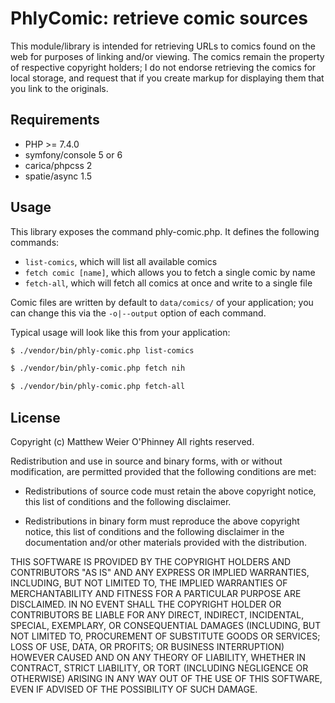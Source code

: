 # PhlyComic: retrieve comic sources

This module/library is intended for retrieving URLs to comics found on the web
for purposes of linking and/or viewing. The comics remain the property of
respective copyright holders; I do not endorse retrieving the comics for
local storage, and request that if you create markup for displaying them
that you link to the originals.

## Requirements

- PHP >= 7.4.0
- symfony/console 5 or 6
- carica/phpcss 2
- spatie/async 1.5

## Usage

This library exposes the command phly-comic.php. It defines the following commands:

- `list-comics`, which will list all available comics
- `fetch comic [name]`, which allows you to fetch a single comic by name
- `fetch-all`, which will fetch all comics at once and write to a single file

Comic files are written by default to `data/comics/` of your application; you
can change this via the `-o|--output` option of each command.

Typical usage will look like this from your application:

```bash
$ ./vendor/bin/phly-comic.php list-comics
```

```bash
$ ./vendor/bin/phly-comic.php fetch nih
```

```bash
$ ./vendor/bin/phly-comic.php fetch-all
```

## License

Copyright (c) Matthew Weier O'Phinney
All rights reserved.

Redistribution and use in source and binary forms, with or without modification,
are permitted provided that the following conditions are met:

* Redistributions of source code must retain the above copyright notice, this
  list of conditions and the following disclaimer.

* Redistributions in binary form must reproduce the above copyright notice, this
  list of conditions and the following disclaimer in the documentation and/or
  other materials provided with the distribution.

THIS SOFTWARE IS PROVIDED BY THE COPYRIGHT HOLDERS AND CONTRIBUTORS "AS IS" AND
ANY EXPRESS OR IMPLIED WARRANTIES, INCLUDING, BUT NOT LIMITED TO, THE IMPLIED
WARRANTIES OF MERCHANTABILITY AND FITNESS FOR A PARTICULAR PURPOSE ARE
DISCLAIMED. IN NO EVENT SHALL THE COPYRIGHT HOLDER OR CONTRIBUTORS BE LIABLE FOR
ANY DIRECT, INDIRECT, INCIDENTAL, SPECIAL, EXEMPLARY, OR CONSEQUENTIAL DAMAGES
(INCLUDING, BUT NOT LIMITED TO, PROCUREMENT OF SUBSTITUTE GOODS OR SERVICES;
LOSS OF USE, DATA, OR PROFITS; OR BUSINESS INTERRUPTION) HOWEVER CAUSED AND ON
ANY THEORY OF LIABILITY, WHETHER IN CONTRACT, STRICT LIABILITY, OR TORT
(INCLUDING NEGLIGENCE OR OTHERWISE) ARISING IN ANY WAY OUT OF THE USE OF THIS
SOFTWARE, EVEN IF ADVISED OF THE POSSIBILITY OF SUCH DAMAGE.
